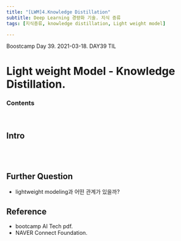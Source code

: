 ```yaml
---
title: "[LWM]4.Knowledge Distillation"
subtitle: Deep Learning 경량화 기술. 지식 증류
tags: [지식증류, knowledge distillation, Light weight model] 

---
```


Boostcamp Day 39. 2021-03-18.
DAY39 TIL

# Light weight Model - Knowledge Distillation.

### Contents


<br>

## Intro










<br><br>

## Further Question
- lightweight modeling과 어떤 관계가 있을까?

## Reference

- bootcamp AI Tech pdf.  
- NAVER Connect Foundation.

